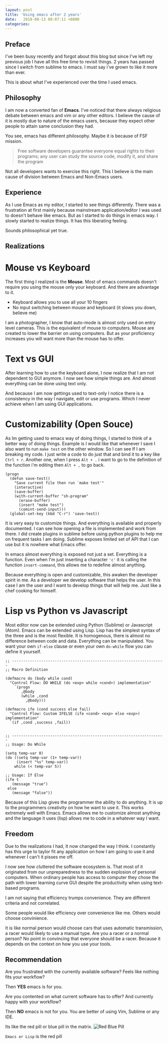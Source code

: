 ```yaml
---
layout: post
title: 'Using emacs after 2 years'
date:   2018-08-13 08:07:11 +0800
categories:
---
```


## Preface

I've been busy recently and forgot about this blog but since I've left
my previous job I have all this free time to revisit things. 2 years
has passed since I switch from sublime to emacs. I must say i've grown
to like it more than ever.

This is about what I've experienced over the time I used emacs.

## Philosophy

I am now a converted fan of **Emacs**. I've noticed that there always
religious debate between emacs and vim or any other editors. I believe
the cause of it is mostly due to nature of the emacs users, because
they expect other people to attain same conclusion they had.

You see, emacs has different philosophy. Maybe it is because of FSF
mission.

> Free software developers guarantee everyone equal rights to their
> programs; any user can study the source code, modify it, and share
> the program

Not all developers wants to exercise this right. This I believe is
the main cause of division between Emacs and Non-Emacs users.

## Experience

As I use Emacs as my editor, I started to see things
differently. There was a frustration at first mainly because
mainstream application/editor I was used to doesn't behave like
emacs. But as I started to do things in emacs way. I slowly started to
realize things. It has this liberating feeling.

Sounds philosophical yet true.

## Realizations

# Mouse vs Keyboard

The first thing I realized is the **Mouse**. Most of emacs commands
doesn't require you using the mouse only your keyboard. And there are
advantage to it.

- Keyboard allows you to use all your 10 fingers
- No input switching between mouse and keyboard (it slows you down,
  believe me)
  
I am a photographer, I know that auto-mode is almost only used on
entry level cameras. This is the equivalent of mouse to
computers. Mouse are created to lower the barrier on using
computers. But as your proficiency increases you will want more than
the mouse has to offer.

# Text vs GUI

After learning how to use the keyboard alone, I now realize that I am
not dependent to GUI anymore. I now see how simple things are. And
almost everything can be done using text only.

And because I am now gettings used to text-only I notice there is a
consistency in the way I navigate, edit or use programs. Which I
never achieve when I am using GUI applications.

# Customizability (Open Souce)

As Im getting used to emacs way of doing things, I started to think of
a better way of doing things. Example is I would like that whenever I
save I also want to run `make test` on the other window. So I can see
If I am breaking my code. I just write a code to do just that and bind
it to a key like `Ctrl + r`. Another one, when I press `Alt + .` i want to go to
the definition of the function i'm editing then `Alt + ,` to go back.

```elisp
(progn
  (defun save-test()
    "Save current file then run `make test'"
    (interactive)
    (save-buffer)
    (with-current-buffer "sh-program"
      (erase-buffer)
      (insert "make test")
      (comint-send-input)))
  (global-set-key (kbd "C-r") 'save-test))
```

It is very easy to customize things. And everything is available and
properly documented. I can see how opening a file is implemented and
work from there. I did create plugins in sublime before using python
plugins to help me on frequent tasks I am doing. Sublime exposes
limited set of API that I can use but it is nowhere what Emacs offer.

In emacs almost everything is exposed not just a set. Everything is a
function. Even when I'm just inserting a character `'c'` it is calling
the function `insert-command`, this allows me to redefine almost
anything.

Because everything is open and customizable, this awaken the
developer spirit in me. As a developer we develop software that helps
the user. In this case I am the user and I want to develop things that
will help me. Just like a chef cooking for himself.

# Lisp vs Python vs Javascript

Most editor now can be extended using Python (Sublime) or Javascript
(Atom). Emacs can be extended using Lisp. Lisp has the simplest syntax
of the three and is the most flexible. It is homogenous, there is almost
no difference between code and data. Everything can be
manipulated. You want your own `if-else` clause or even your own
`do-while` flow you can define it yourself.

```elisp
;; --------------------------------------------------------------------
;; Macro Definition

(defmacro do (body while cond)
  "Control Flow: DO WHILE (do <exp> while <cond>) implementation"
    `(progn
       ,@body
       (while ,cond
         ,@body)))

(defmacro ife (cond success else fail)
  "Control Flow: Custom IFELSE (ife <cond> <exp> else <exp>) implementation"
  `(if ,cond ,success ,fail))


;; --------------------------------------------------------------------
;; Usage: Do While

(setq temp-var 0)
(do ((setq temp-var (1+ temp-var))
     (insert "%s" temp-var))
    while (< temp-var 5))

;; Usage: If Else
(ife t
   (message "true")
 else
   (message "false"))
```

Because of this Lisp gives the programmer the ability to do
anything. It is up to the programmers creativity on how he want to use
it. This works extremely well with Emacs. Emacs allows me to customize
almost anything and the language it uses (lisp) allows me to code
in a whatever way I want.

## Freedom

Due to the realizations I had, It now changed the way I think. I
constantly has this urge to taylor fit any application on how I am
going to use it and whenever I can't it pisses me off.

I now see how cluttered the software ecosystem is. That most of it
originated from our unpreparedness to the sudden explosion of personal
computers. When ordinary people has access to computer they chose
the path with lower learning curve GUI despite the productivity when
using text-based programs.

I am not saying that efficiency trumps convenience. They are different
criteria and not correlated.

Some people would like efficiency over convenience like me. Others would choose convinience.

It is like normal person would choose cars that uses automatic
transmission, a racer would likely to use a manual type. Are you a
racer or a normal person? No point in convincing that everyone should
be a racer. Because it depends on the context on how you use your
tools.

## Recommendation

Are you frustrated with the currently available software? Feels like
nothing fits your workflow?

Then **YES** emacs is for you.

Are you contented on what current software has to offer? And currently
happy with your workflow?

Then **NO** emacs is not for you. You are better of using Vim, Sublime or
any IDE.

Its like the red pill or blue pill in the matrix. 
![Red Blue Pill](https://qph.fs.quoracdn.net/main-qimg-ed23d9866da0882d2b994338a31dc8fa)

`Emacs or Lisp` is the red pill
